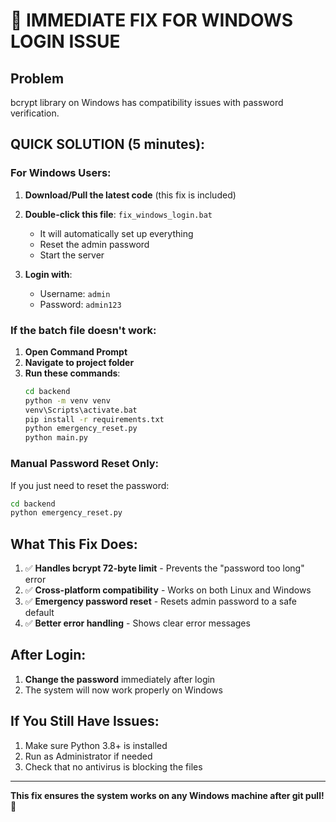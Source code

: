 # 🚨 IMMEDIATE FIX FOR WINDOWS LOGIN ISSUE

## Problem
bcrypt library on Windows has compatibility issues with password verification.

## QUICK SOLUTION (5 minutes):

### For Windows Users:

1. **Download/Pull the latest code** (this fix is included)

2. **Double-click this file**: `fix_windows_login.bat`
   - It will automatically set up everything
   - Reset the admin password
   - Start the server

3. **Login with**:
   - Username: `admin`
   - Password: `admin123`

### If the batch file doesn't work:

1. **Open Command Prompt**
2. **Navigate to project folder**
3. **Run these commands**:
   ```cmd
   cd backend
   python -m venv venv
   venv\Scripts\activate.bat
   pip install -r requirements.txt
   python emergency_reset.py
   python main.py
   ```

### Manual Password Reset Only:

If you just need to reset the password:
```cmd
cd backend
python emergency_reset.py
```

## What This Fix Does:

1. ✅ **Handles bcrypt 72-byte limit** - Prevents the "password too long" error
2. ✅ **Cross-platform compatibility** - Works on both Linux and Windows
3. ✅ **Emergency password reset** - Resets admin password to a safe default
4. ✅ **Better error handling** - Shows clear error messages

## After Login:

1. **Change the password** immediately after login
2. The system will now work properly on Windows

## If You Still Have Issues:

1. Make sure Python 3.8+ is installed
2. Run as Administrator if needed
3. Check that no antivirus is blocking the files

---

**This fix ensures the system works on any Windows machine after git pull!** 🚀
